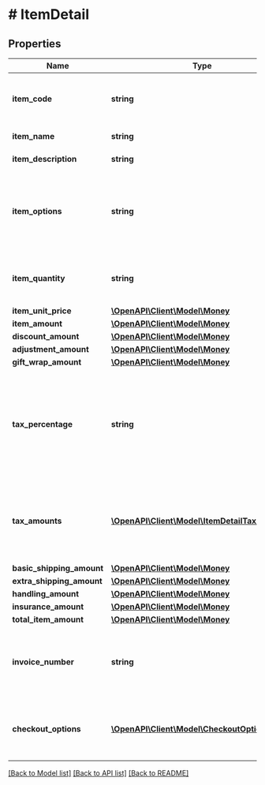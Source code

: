 # # ItemDetail

## Properties

Name | Type | Description | Notes
------------ | ------------- | ------------- | -------------
**item_code** | **string** | An item code that identifies a merchant&#39;s goods or service. | [optional]
**item_name** | **string** | The item name. | [optional]
**item_description** | **string** | The item description. | [optional]
**item_options** | **string** | The item options. Describes option choices on the purchase of the item in some detail. | [optional]
**item_quantity** | **string** | The number of purchased units of goods or a service. | [optional]
**item_unit_price** | [**\OpenAPI\Client\Model\Money**](Money.md) |  | [optional]
**item_amount** | [**\OpenAPI\Client\Model\Money**](Money.md) |  | [optional]
**discount_amount** | [**\OpenAPI\Client\Model\Money**](Money.md) |  | [optional]
**adjustment_amount** | [**\OpenAPI\Client\Model\Money**](Money.md) |  | [optional]
**gift_wrap_amount** | [**\OpenAPI\Client\Model\Money**](Money.md) |  | [optional]
**tax_percentage** | **string** | The percentage, as a fixed-point, signed decimal number. For example, define a 19.99% interest rate as &#x60;19.99&#x60;. | [optional]
**tax_amounts** | [**\OpenAPI\Client\Model\ItemDetailTaxAmount[]**](ItemDetailTaxAmount.md) | An array of tax amounts levied by a government on the purchase of goods or services. | [optional]
**basic_shipping_amount** | [**\OpenAPI\Client\Model\Money**](Money.md) |  | [optional]
**extra_shipping_amount** | [**\OpenAPI\Client\Model\Money**](Money.md) |  | [optional]
**handling_amount** | [**\OpenAPI\Client\Model\Money**](Money.md) |  | [optional]
**insurance_amount** | [**\OpenAPI\Client\Model\Money**](Money.md) |  | [optional]
**total_item_amount** | [**\OpenAPI\Client\Model\Money**](Money.md) |  | [optional]
**invoice_number** | **string** | The invoice number. An alphanumeric string that identifies a billing for a merchant. | [optional]
**checkout_options** | [**\OpenAPI\Client\Model\CheckoutOption[]**](CheckoutOption.md) | An array of checkout options. Each option has a name and value. | [optional]

[[Back to Model list]](../../README.md#models) [[Back to API list]](../../README.md#endpoints) [[Back to README]](../../README.md)
